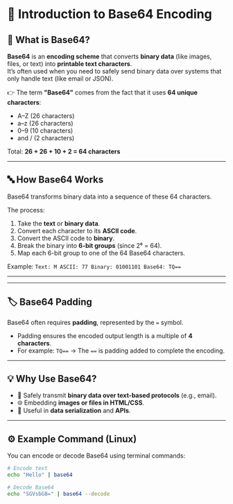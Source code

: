 # 🔡 Introduction to Base64 Encoding

## 📝 What is Base64?
**Base64** is an **encoding scheme** that converts **binary data** (like images, files, or text) into **printable text characters**.  
It’s often used when you need to safely send binary data over systems that only handle text (like email or JSON).

👉 The term **"Base64"** comes from the fact that it uses **64 unique characters**:
* A–Z (26 characters)
* a–z (26 characters)
* 0–9 (10 characters)
* and / (2 characters)

Total: **26 + 26 + 10 + 2 = 64 characters**

---

## 🔤 How Base64 Works
Base64 transforms binary data into a sequence of these 64 characters.

The process:
1. Take the **text** or **binary data**.
2. Convert each character to its **ASCII code**.
3. Convert the ASCII code to **binary**.
4. Break the binary into **6-bit groups** (since 2⁶ = 64).
5. Map each 6-bit group to one of the 64 Base64 characters.

Example:
`
Text: M
ASCII: 77
Binary: 01001101
Base64: TQ==
`

---


---

## 🏷️ Base64 Padding
Base64 often requires **padding**, represented by the `=` symbol.

- Padding ensures the encoded output length is a multiple of **4 characters**.
- For example: `TQ==` → The `==` is padding added to complete the encoding.

---

## 💡 Why Use Base64?
- 📨 Safely transmit **binary data over text-based protocols** (e.g., email).
- 🌐 Embedding **images or files in HTML/CSS**.
- 🔐 Useful in **data serialization** and **APIs**.

---

## ⚙️ Example Command (Linux)
You can encode or decode Base64 using terminal commands:

```bash
# Encode text
echo "Hello" | base64

# Decode Base64
echo "SGVsbG8=" | base64 --decode
```

